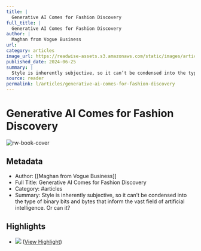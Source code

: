 ```yaml
---
title: |
  Generative AI Comes for Fashion Discovery
full_title: |
  Generative AI Comes for Fashion Discovery
author: |
  Maghan from Vogue Business
url: 
category: articles
image_url: https://readwise-assets.s3.amazonaws.com/static/images/article2.74d541386bbf.png
published_date: 2024-06-25
summary: |
  Style is inherently subjective, so it can’t be condensed into the type of binary bits and bytes that inform the vast field of artificial intelligence. Or can it?
source: reader
permalink: l/articles/generative-ai-comes-for-fashion-discovery
---
```

# Generative AI Comes for Fashion Discovery

![rw-book-cover](https://readwise-assets.s3.amazonaws.com/static/images/article2.74d541386bbf.png)

## Metadata
- Author: [[Maghan from Vogue Business]]
- Full Title: Generative AI Comes for Fashion Discovery
- Category: #articles
- Summary: Style is inherently subjective, so it can’t be condensed into the type of binary bits and bytes that inform the vast field of artificial intelligence. Or can it?

## Highlights
- ![](https://media.sailthru.com/composer/images/sailthru-prod-67n/Headshots-Maghan_1.png) ([View Highlight](https://read.readwise.io/read/01j18qfqhpv23m8758tbpph2dp))


